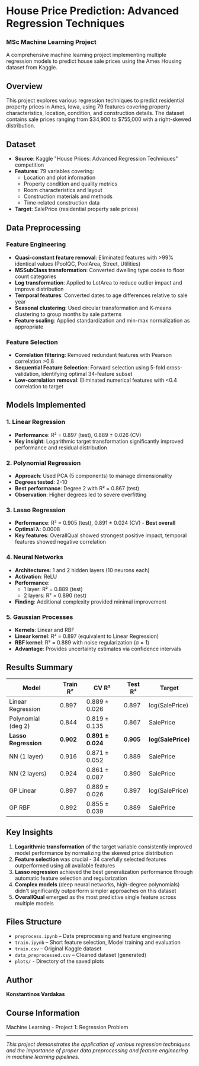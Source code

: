 # House Price Prediction: Advanced Regression Techniques
### MSc Machine Learning Project

A comprehensive machine learning project implementing multiple regression models to predict house sale prices using the Ames Housing dataset from Kaggle.

## Overview

This project explores various regression techniques to predict residential property prices in Ames, Iowa, using 79 features covering property characteristics, location, condition, and construction details. The dataset contains sale prices ranging from $34,900 to $755,000 with a right-skewed distribution.

## Dataset

- **Source**: Kaggle "House Prices: Advanced Regression Techniques" competition
- **Features**: 79 variables covering:
  - Location and plot information
  - Property condition and quality metrics
  - Room characteristics and layout
  - Construction materials and methods
  - Time-related construction data
- **Target**: SalePrice (residential property sale prices)

## Data Preprocessing

### Feature Engineering
- **Quasi-constant feature removal**: Eliminated features with >99% identical values (PoolQC, PoolArea, Street, Utilities)
- **MSSubClass transformation**: Converted dwelling type codes to floor count categories
- **Log transformation**: Applied to LotArea to reduce outlier impact and improve distribution
- **Temporal features**: Converted dates to age differences relative to sale year
- **Seasonal clustering**: Used circular transformation and K-means clustering to group months by sale patterns
- **Feature scaling**: Applied standardization and min-max normalization as appropriate

### Feature Selection
- **Correlation filtering**: Removed redundant features with Pearson correlation >0.8
- **Sequential Feature Selection**: Forward selection using 5-fold cross-validation, identifying optimal 34-feature subset
- **Low-correlation removal**: Eliminated numerical features with <0.4 correlation to target

## Models Implemented

### 1. Linear Regression
- **Performance**: R² = 0.897 (test), 0.889 ± 0.026 (CV)
- **Key insight**: Logarithmic target transformation significantly improved performance and residual distribution

### 2. Polynomial Regression
- **Approach**: Used PCA (5 components) to manage dimensionality
- **Degrees tested**: 2-10
- **Best performance**: Degree 2 with R² = 0.867 (test)
- **Observation**: Higher degrees led to severe overfitting

### 3. Lasso Regression
- **Performance**: R² = 0.905 (test), 0.891 ± 0.024 (CV) - **Best overall**
- **Optimal λ**: 0.0008
- **Key features**: OverallQual showed strongest positive impact, temporal features showed negative correlation

### 4. Neural Networks
- **Architectures**: 1 and 2 hidden layers (10 neurons each)
- **Activation**: ReLU
- **Performance**: 
  - 1 layer: R² = 0.889 (test)
  - 2 layers: R² = 0.890 (test)
- **Finding**: Additional complexity provided minimal improvement

### 5. Gaussian Processes
- **Kernels**: Linear and RBF
- **Linear kernel**: R² = 0.897 (equivalent to Linear Regression)
- **RBF kernel**: R² = 0.889 with noise regularization (σ = 1)
- **Advantage**: Provides uncertainty estimates via confidence intervals

## Results Summary

| Model | Train R² | CV R² | Test R² | Target |
|-------|----------|--------|---------|---------|
| Linear Regression | 0.897 | 0.889 ± 0.026 | 0.897 | log(SalePrice) |
| Polynomial (deg 2) | 0.844 | 0.819 ± 0.135 | 0.867 | SalePrice |
| **Lasso Regression** | **0.902** | **0.891 ± 0.024** | **0.905** | **log(SalePrice)** |
| NN (1 layer) | 0.916 | 0.871 ± 0.052 | 0.889 | SalePrice |
| NN (2 layers) | 0.924 | 0.861 ± 0.087 | 0.890 | SalePrice |
| GP Linear | 0.897 | 0.889 ± 0.026 | 0.897 | log(SalePrice) |
| GP RBF | 0.892 | 0.855 ± 0.039 | 0.889 | SalePrice |

## Key Insights

1. **Logarithmic transformation** of the target variable consistently improved model performance by normalizing the skewed price distribution
2. **Feature selection** was crucial - 34 carefully selected features outperformed using all available features
3. **Lasso regression** achieved the best generalization performance through automatic feature selection and regularization
4. **Complex models** (deep neural networks, high-degree polynomials) didn't significantly outperform simpler approaches on this dataset
5. **OverallQual** emerged as the most predictive single feature across multiple models

## Files Structure
- `preprocess.ipynb` – Data preprocessing and feature engineering
- `train.ipynb` – Short feature selection, Model training and evaluation
- `train.csv` – Original Kaggle dataset
- `data_preprocessed.csv` – Cleaned dataset (generated)
- `plots/` - Directory of the saved plots

## Author

**Konstantinos Vardakas**  

## Course Information

Machine Learning - Project 1: Regression Problem

---

*This project demonstrates the application of various regression techniques and the importance of proper data preprocessing and feature engineering in machine learning pipelines.*
